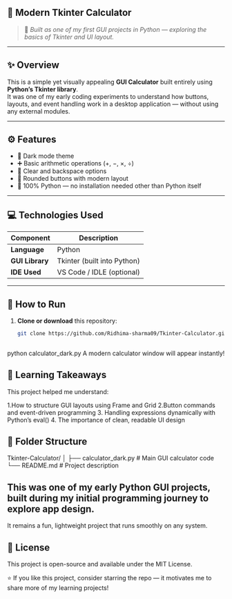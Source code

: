 ## 🧮 Modern Tkinter Calculator

> 📅 *Built as one of my first GUI projects in Python — exploring the basics of Tkinter and UI layout.*

---

## ✨ Overview

This is a simple yet visually appealing **GUI Calculator** built entirely using **Python’s Tkinter library**.  
It was one of my early coding experiments to understand how buttons, layouts, and event handling work in a desktop application — without using any external modules.

---

## ⚙️ Features

- 🖤 Dark mode theme  
- ➕ Basic arithmetic operations (+, −, ×, ÷)  
- 🎯 Clear and backspace options  
- 🧱 Rounded buttons with modern layout  
- 🐍 100% Python — no installation needed other than Python itself  

---

## 💻 Technologies Used

| Component | Description |
|------------|--------------|
| **Language** | Python |
| **GUI Library** | Tkinter (built into Python) |
| **IDE Used** | VS Code / IDLE (optional) |

---

## 🚀 How to Run

1. **Clone or download** this repository:
   ```bash
   git clone https://github.com/Ridhima-sharma09/Tkinter-Calculator.gitOpen the folder in your code editor or terminal.
    

python calculator_dark.py
A modern calculator window will appear instantly!

## 🧠 Learning Takeaways

This project helped me understand:

1.How to structure GUI layouts using Frame and Grid
2.Button commands and event-driven programming
3. Handling expressions dynamically with Python’s eval()
4. The importance of clean, readable UI design

## 📂 Folder Structure
Tkinter-Calculator/
│
├── calculator_dark.py      # Main GUI calculator code
└── README.md               # Project description
## This was one of my early Python GUI projects, built during my initial programming journey to explore app design.
It remains a fun, lightweight project that runs smoothly on any system.

## 🧩 License

This project is open-source and available under the MIT License.

⭐ If you like this project, consider starring the repo — it motivates me to share more of my learning projects!
   

